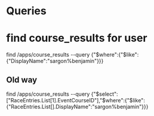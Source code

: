 # Queries
# find course_results for user
find /apps/course_results --query {"$where":{"$like":{"DisplayName":"sargon%benjamin"}}}

## Old way
find /apps/course_results --query {"$select":["RaceEntries.List[1].EventCourseID"],"$where":{"$like":{"RaceEntries.List[].DisplayName":"sargon%benjamin"}}}
